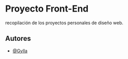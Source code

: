 
# Proyecto Front-End

recopilación de los proyectos personales de diseño web.


## Autores

- [@Gylla](https://github.com/Gylla)

